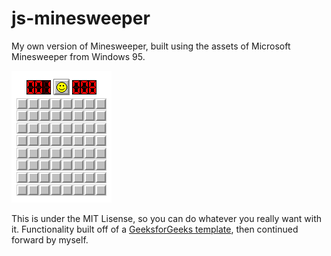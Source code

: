 # js-minesweeper
My own version of Minesweeper, built using the assets of Microsoft Minesweeper from Windows 95.

![A screenshot of Minesweeper showing the board.](./example.png "Js-Minesweeper example")

This is under the MIT Lisense, so you can do whatever you really want with it.
Functionality built off of a [GeeksforGeeks template](https://www.geeksforgeeks.org/create-a-minesweeper-game-using-html-css-javascript/), then continued forward by myself.